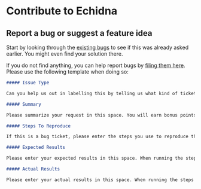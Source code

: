 # Contribute to Echidna

## Report a bug or suggest a feature idea

Start by looking through the [existing bugs](https://github.com/w3c/echidna/issues) to see if this was already asked earlier. You might even find your solution there.

If you do not find anything, you can help report bugs by [filing them here](https://github.com/w3c/echidna/issues/new). Please use the following template when doing so:

```markdown
##### Issue Type

Can you help us out in labelling this by telling us what kind of ticket this this? You can say "Bug Report", "Feature Idea" or "Documentation Report".

##### Summary

Please summarize your request in this space. You will earn bonus points for being succinct, but please add enough detail so we can understand the request. Thanks!

##### Steps To Reproduce

If this is a bug ticket, please enter the steps you use to reproduce the problem in the space below. If this is a feature request, please enter the steps you would use to use the feature. If an example document is useful, please include its URL.

##### Expected Results

Please enter your expected results in this space. When running the steps supplied above in the previous section, what did you expect to happen? If showing example output, please surround it with 3 backticks before and after so that it's rendered correctly.

##### Actual Results

Please enter your actual results in this space. When running the steps supplied above, what actually happened? If showing example output, please surround it with 3 backticks before and after so that it's rendered correctly.
```

